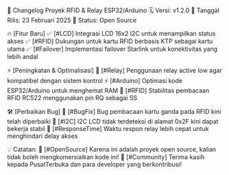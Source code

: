 🚀 Changelog Proyek RFID & Relay ESP32/Arduino
🗓 Versi: v1.2.0
📅 Tanggal Rilis: 23 Februari 2025
📂 Status: Open Source

🔥 [Fitur Baru]
✅ [#LCD] Integrasi LCD 16x2 I2C untuk menampilkan status akses
✅ [#RFID] Dukungan untuk kartu RFID berbasis KTP sebagai kartu utama
✅ [#Failover] Implementasi failover Starlink untuk konektivitas yang lebih andal

⚡ [Peningkatan & Optimalisasi]
🔧 [#Relay] Penggunaan relay active low agar kompatibel dengan sistem kontrol
⚡ [#Arduino] Optimasi kode ESP32/Arduino untuk menghemat RAM
🔄 [#RFID] Stabilitas pembacaan RFID RC522 menggunakan pin RQ sebagai SS

🛠 [Perbaikan Bug]
🐞 [#BugFix] Bug pembacaan kartu ganda pada RFID kini telah diperbaiki
📌 [#I2C] I2C LCD tidak terdeteksi di alamat 0x2F kini dapat bekerja stabil
🚀 [#ResponseTime] Waktu respon relay lebih cepat untuk menghindari delay akses

💡 Catatan:
📢 [#OpenSource] Karena ini adalah proyek open source, kalian tidak boleh mengkomersialkan kode ini!
💙 [#Community] Terima kasih kepada PusatTerbuka dan para developer yang berkontribusi!
